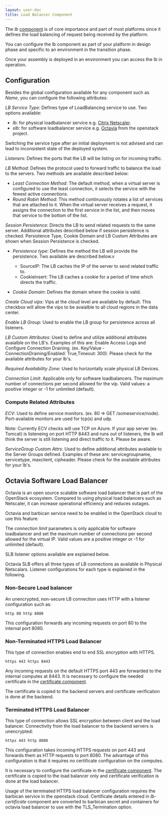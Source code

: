 ```yaml
---
layout: user-doc
title: Load Balancer Component
---
```


The _lb_ [component](./components.html) is of core importance and part of most
platforms since it defines the load balancing of request being received by the
platform.

You can configure the lb component as part of your platform in design phase
and specific to an environment in the transition phase.

Once your assembly is deployed in an environment you can access the lb in
operation.


## Configuration

Besides the global configuration available for any component such as _Name_, you
can configure the following attributes:

_LB Service Type_: Defines type of LoadBalancing service to use. Two options
available:
* _lb_: for physical loadbalancer service e.g. [Citrix Netscaler](https://www.citrix.com/products/netscaler-adc/).
* _slb_: for software loadbalancer service e.g. [Octavia](https://docs.openstack.org/developer/octavia/) from the openstack project. <br>

Switching the service type after an initial deployment is not advised and can
lead to inconsistent state of the deployed system.


_Listeners_: Defines the ports that the LB will be listing on for incoming
traffic.<br>

_LB Method_: Defines the protocol used to forward traffic to balance the load to
the servers. Two methods are available described below:
* _Least Connection Method_: The default method, when a virtual server is
configured to use the least connection, it selects the service with the fewest
active connections.
* _Round Robin Method_: This method continuously rotates a list of services that
are attached to it. When the virtual server receives a request, it assigns the
connection to the first service in the list, and then moves that service to the
bottom of the list.

_Session Persistence_: Directs the LB to send related requests to the same
server. Additional attributes described below if session persistence is checked.
Persistence Type, Cookie Domain and LB Custom Attributes are shown when Session
Persistence is checked.<br>
* _Persistence type_: Defines the method the LB will provide the
  persistence. Two available are described below.v
    * SourceIP: The LB caches the IP of the server to send related traffic to.<br>
    * Cookieinsert: The LB caches a cookie for a period of time which directs the traffic.<br>

* _Cookie Domain_: Defines the domain where the cookie is valid.<br>

_Create Cloud vips_: Vips at the cloud level are available by default. This
checkbox will allow the vips to be avaialble to all cloud regions in the data
center.<br>

_Enable LB Group_: Used to enable the LB group for persistence across all
listeners.<br>

_LB Custom Attributes_: Used to define and utilize additional attributes
avaialble on the LB's. Examples of this are: Enable Access Logs and Configure
Connection Draining. (ex. Key/Value - ConnectionDraining/Enabled: True,Timeout:
300).  Please check for the available attributes for your lb's.<br>

_Required Availability Zone_: Used to horizontally scale physical LB
Devices.<br>

_Connection Limit_: Applicable only for software loadbalancers. The maximum
number of connections per second allowed for the vip. Valid values: a positive
integer or -1 for unlimited (default). <br>

### Compute Related Attributes

_ECV_: Used to define service monitors. (ex. 80 => GET
/someservice/node). Port-available monitors are used for tcp(s) and udp.<br>

Note: Currently ECV checks will use TCP on Azure. If your app server
(ex. Tomcat) is listeneing on port HTTP 8443 and runs out of listeners, the lb
will think the server is still listening and direct traffic to it. Please be
aware.<br>

_ServiceGroup Custom Attrs_: Used to define additional attributes available to
the Server Groups defined. Examples of these are: servicegroupname, servicetype,
maxclient, cipheader. Please check for the available attributes for your
lb's.

## Octavia Software Load Balancer

Octavia is an open source scalable software load balancer that is part of the
OpenStack ecosystem. Compared to using physical load balancers such as
Netscaler, it can increase operational efficiency and reduces outages.

Octavia and barbican service need to be enabled in the OpenStack cloud to use
this feature.

The _connection limit_ parameters is only applicable for software loadbalancer
and set the maximum number of connections per second allowed for the virtual IP.
Valid values are a positive integer or -1 for unlimited (default).

SLB listener options available are explained below.

Octavia SLB offers all three types of LB connections as available in Physical Netscalars.
Listener configurations for each type is explained in the following.

### Non-Secure Load balancer

An unencrypted, non-secure LB connection uses HTTP with a listener configuration such as:

```
http 80 http 8080
```

This configuration forwards any incoming requests on port 80 to the internal port 8080.

### Non-Terminated HTTPS Load Balancer

This type of connection enables end to end SSL encryption with HTTPS.

```
https 443 https 8443
```

Any incoming requests on the default HTTPS port 443 are forwarded to the
internal computes at 8443. It is necessary to configure the needed certificate
in the [certificate component](./certificate-component.html).

The certificate is copied to the backend servers and certificate verification is
done at the backend.

### Terminated HTTPS Load Balancer

This type of connection allows SSL encryption between client and the load
balancer. Connectivity from the load balancer to the backend servers is
unencrypted:

```
https 443 http 8080
```

This configuration takes incoming HTTPS requests on port 443 and forwards them
as HTTP requests to port 8080. The advantage of this configuration is that it
requires no certificate configuration on the computes.

It is necessary to configure the certificate in the
[certificate component](./certificate-component.html). The certificate
is copied to the load balancer only and certificate verification is done at the
load balancer.

Usage of the terminated HTTPS load balancer configuration requires the barbican
service in the openstack cloud. Certificate details entered in _lb-certificate_
component are converted to barbican secret and containers for octavia
load balancer to use with the TLS_Termination option.
